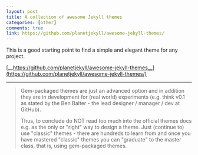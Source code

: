 ```yaml
---
layout: post
title: A collection of awesome Jekyll themes
categories: [other]
comments: true
link: https://github.com/planetjekyll/awesome-jekyll-themes/
---
```


This is a good starting point to find a simple and elegant theme for any project.

[__https://github.com/planetjekyll/awesome-jekyll-themes__](https://github.com/planetjekyll/awesome-jekyll-themes/)

___

>Gem-packaged themes are just an advanced option and in addition they are in development for (real world) experiments (e.g. think v0.1 as stated by the Ben Balter - the lead designer / manager / dev at GitHub).
>
>Thus, to conclude do NOT read too much into the official themes docs e.g. as the only or "right" way to design a theme. Just (continue to) use "classic" themes - there are hundreds to learn from and once you have mastered "classic" themes you can "graduate" to the master class, that is, using gem-packaged themes.